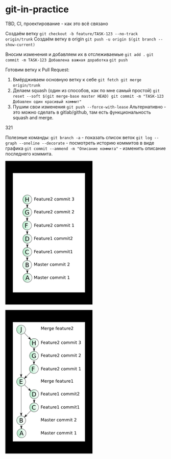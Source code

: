 # git-in-practice

TBD, CI, проектирование - как это всё связано

Создаём ветку
`git checkout -b feature/TASK-123 --no-track origin/trunk`
Создаём ветку в origin
`git push -u origin $(git branch --show-current)`

Вносим изменения и добавляем их в отслеживаемые
`git add .`
`git commit -m TASK-123 Добавлена важная доработка`
`git push`

Готовим ветку к Pull Request:
1. Вмёрдживаем основную ветку к себе
`git fetch
git merge origin/trunk`
2. Делаем squash (один из способов, как по мне самый простой)
`git reset --soft $(git merge-base master HEAD)
git commit -m "TASK-123 Добавлен один красивый коммит"`
3. Пушим свои изменения
`git push --force-with-lease`
Альтернативно - это можно сделать в gitlab/github, там есть функциональность squash and merge.

321

Полезные команды:
`git branch -a` - показать список веток
`git log --graph --oneline --decorate` - посмотреть историю коммитов в виде графика
`git commit --ammend -m "Описание коммита"` - изменить описание последнего коммита.

![img.png](img.png)

![img_1.png](img_1.png)